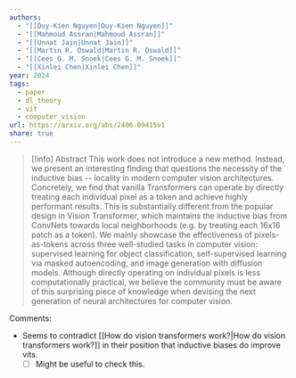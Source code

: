 ```yaml
---
authors:
  - "[[Duy-Kien Nguyen|Duy-Kien Nguyen]]"
  - "[[Mahmoud Assran|Mahmoud Assran]]"
  - "[[Unnat Jain|Unnat Jain]]"
  - "[[Martin R. Oswald|Martin R. Oswald]]"
  - "[[Cees G. M. Snoek|Cees G. M. Snoek]]"
  - "[[Xinlei Chen|Xinlei Chen]]"
year: 2024
tags:
  - paper
  - dl_theory
  - vit
  - computer_vision
url: https://arxiv.org/abs/2406.09415v1
share: true
---
```

> [!info] Abstract
> This work does not introduce a new method. Instead, we present an interesting finding that questions the necessity of the inductive bias -- locality in modern computer vision architectures. Concretely, we find that vanilla Transformers can operate by directly treating each individual pixel as a token and achieve highly performant results. This is substantially different from the popular design in Vision Transformer, which maintains the inductive bias from ConvNets towards local neighborhoods (e.g. by treating each 16x16 patch as a token). We mainly showcase the effectiveness of pixels-as-tokens across three well-studied tasks in computer vision: supervised learning for object classification, self-supervised learning via masked autoencoding, and image generation with diffusion models. Although directly operating on individual pixels is less computationally practical, we believe the community must be aware of this surprising piece of knowledge when devising the next generation of neural architectures for computer vision.


Comments:
- Seems to contradict [[How do vision transformers work?|How do vision transformers work?]] in their position that inductive biases do improve vits. 
	- [ ] Might be useful to check this.